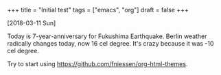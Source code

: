 +++
title = "Initial test"
tags = ["emacs", "org"]
draft = false
+++

<span class="timestamp-wrapper"><span class="timestamp">[2018-03-11 Sun]</span></span>

Today is 7-year-anniversary for Fukushima Earthquake.
Berlin weather radically changes today, now 16 cel degree. It's crazy because it was -10 cel degree.

Try to start using <https://github.com/fniessen/org-html-themes>.
